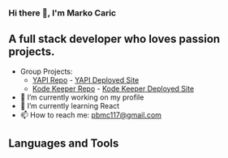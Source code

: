 ### Hi there 👋, I'm Marko Caric
## A full stack developer who loves passion projects. 

<!--
**m-car/m-car** is a ✨ _special_ ✨ repository because its `README.md` (this file) appears on your GitHub profile.


-->
- Group Projects: 
  -  [YAPI Repo](https://github.com/m-car/YAPI) - [YAPI Deployed Site](https://yapi-app.herokuapp.com/)
  -  [Kode Keeper Repo](https://github.com/m-car/Kode-Keeper) - [Kode Keeper Deployed Site](https://github.com/m-car/Kode-Keeper)
- 🔭 I’m currently working on my profile
- 🌱 I’m currently learning React
- 📫 How to reach me: pbmc117@gmail.com

## Languages and Tools 
